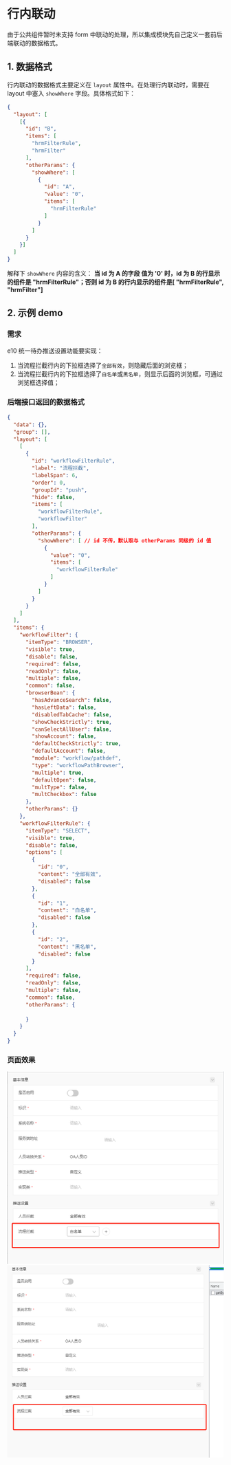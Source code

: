 # 行内联动

由于公共组件暂时未支持 form 中联动的处理，所以集成模块先自己定义一套前后端联动的数据格式。

## 1. 数据格式

行内联动的数据格式主要定义在 `layout` 属性中。在处理行内联动时，需要在 layout 中塞入 `showWhere` 字段。具体格式如下：

```json
{
  "layout": [
    [{
      "id": "B",
      "items": [
        "hrmFilterRule",
        "hrmFilter"
      ],
      "otherParams": {
        "showWhere": [
          {
            "id": "A",
            "value": "0",
            "items": [
              "hrmFilterRule"
            ]
          }
        ]
      }
    }]
  ]
}
```

解释下 `showWhere` 内容的含义：
**当 id 为 A 的字段 值为 '0' 时，id 为 B 的行显示的组件是 "hrmFilterRule"；否则 id 为 B 的行内显示的组件是[ "hrmFilterRule", "hrmFilter"]**

## 2. 示例 demo

### 需求
e10 统一待办推送设置功能要实现：
1. 当流程拦截行内的下拉框选择了`全部有效`，则隐藏后面的浏览框；
2. 当流程拦截行内的下拉框选择了`白名单`或`黑名单`，则显示后面的浏览框，可通过浏览框选择值；

### 后端接口返回的数据格式
```json
{
  "data": {},
  "group": [],
  "layout": [
    [
      {
        "id": "workflowFilterRule",
        "label": "流程拦截",
        "labelSpan": 6,
        "order": 0,
        "groupId": "push",
        "hide": false,
        "items": [
          "workflowFilterRule",
          "workflowFilter"
        ],
        "otherParams": {
          "showWhere": [ // id 不传，默认取与 otherParams 同级的 id 值
            {
              "value": "0",  
              "items": [
                "workflowFilterRule"
              ]
            }
          ]
        }
      }
    ]
  ],
  "items": {
    "workflowFilter": {
      "itemType": "BROWSER",
      "visible": true,
      "disable": false,
      "required": false,
      "readOnly": false,
      "multiple": false,
      "common": false,
      "browserBean": {
        "hasAdvanceSearch": false,
        "hasLeftData": false,
        "disabledTabCache": false,
        "showCheckStrictly": true,
        "canSelectAllUser": false,
        "showAccount": false,
        "defaultCheckStrictly": true,
        "defaultAccount": false,
        "module": "workflow/pathdef",
        "type": "workflowPathBrowser",
        "multiple": true,
        "defaultOpen": false,
        "multType": false,
        "multCheckbox": false
      },
      "otherParams": {}
    },
    "workflowFilterRule": {
      "itemType": "SELECT",
      "visible": true,
      "disable": false,
      "options": [
        {
          "id": "0",
          "content": "全部有效",
          "disabled": false
        },
        {
          "id": "1",
          "content": "白名单",
          "disabled": false
        },
        {
          "id": "2",
          "content": "黑名单",
          "disabled": false
        }
      ],
      "required": false,
      "readOnly": false,
      "multiple": false,
      "common": false,
      "otherParams": {
        
      }
    }
  }
}
```

### 页面效果
![](./image/行内联动.png)
![](./image/行内联动2.png)
